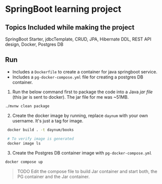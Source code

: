 # SpringBoot learning project

## Topics Included while making the project
SpringBoot Starter, jdbcTemplate, CRUD, JPA, Hibernate DDL, REST API design, Docker, Postgres DB

## Run
- Includes a `Dockerfile` to create a container for java springboot service.
- Includes a `pg-docker-compose.yml` file for creating a postgres DB container.

1. Run the below command first to package the code into a Java *jar file* (this jar is sent to docker). 
The jar file for me was ~51MB.
```bash
./mvnw clean package
```

2. Create the docker image by running, replace `daynum` with your own username. It's just a tag for image.
```bash
 docker build . -t daynum/books
 
 # To verify image is generated
 docker image ls
```
3. Create the Postgres DB container image with `pg-docker-compose.yml`
```bash
docker compose up
```

>TODO
> Edit the compose file to build Jar container and start both, the PG container and the Jar container.